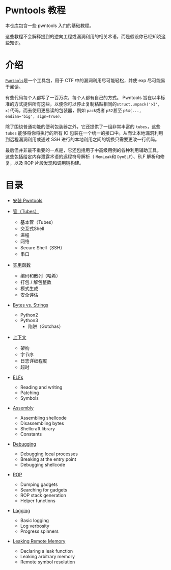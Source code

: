 # Pwntools 教程

本仓库包含一些 pwntools 入门的基础教程。

这些教程不会解释提到的逆向工程或漏洞利用的相关术语，而是假设你已经知晓这些知识。 

# 介绍

[`Pwntools`](https://pwntools.com)是一个工具包，用于 CTF 中的漏洞利用尽可能轻松，并使 exp 尽可能易于阅读。 

有些代码每个人都写了一百万次，每个人都有自己的方式。 Pwntools 旨在以半标准的方式提供所有这些，以便你可以停止复制粘贴相同的`struct.unpack('>I', x)`代码，而去使用更易读的包装器，例如 `pack`或者 `p32`甚至 `p64(..., endian='big', sign=True)`. 

除了围绕普通功能的便利包装器之外，它还提供了一组非常丰富的 `tubes`，这些 `tubes` 能够将你将执行的所有 IO 包装在一个统一的接口中。从而让本地漏洞利用到远程漏洞利用或通过 SSH 进行的本地利用之间的切换只需要更改一行代码。 

最后但并非最不重要的一点是，它还包括用于中高级用例的各种利用辅助工具。 这些包括给定内存泄露术语的远程符号解析（ `MemLeak`和 `DynELF`）、ELF 解析和修复，以及 ROP 片段发现和调用链构建。

# 目录

- [安装 Pwntools](installing.md)
- [管（Tubes）](tubes.md)
  
    + 基本管（Tubes）
    + 交互式Shell
    + 进程
    + 网络
    + Secure Shell（SSH）
    + 串口
- [实用函数](utility.md)
  
    + 编码和散列（哈希）
    + 打包 / 解包整数
    + 模式生成
    + 安全评估
- [Bytes vs. Strings](bytes.md)
    
    + Python2
    - Python3
        + 陷阱（Gotchas）
- [上下文](context.md)
  
    + 架构
    + 字节序
    + 日志详细程度
    + 超时
- [ELFs](elf.md)
    + Reading and writing
    + Patching
    + Symbols
- [Assembly](assembly.md)
  
    + Assembling shellcode
    + Disassembling bytes
    + Shellcraft library
    + Constants
- [Debugging](debugging.md)
    + Debugging local processes
    + Breaking at the entry point
    + Debugging shellcode
- [ROP](rop.md)
    + Dumping gadgets
    + Searching for gadgets
    + ROP stack generation
    + Helper functions
- [Logging](logging.md)
    + Basic logging
    + Log verbosity
    + Progress spinners
- [Leaking Remote Memory](leaking.md)
    + Declaring a leak function
    + Leaking arbitrary memory
    + Remote symbol resolution
